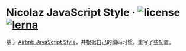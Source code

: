 # Nicolaz JavaScript Style &middot; ![license](https://img.shields.io/github/license/nicolaszhao/eslint-config-nicolaz.svg) [![lerna](https://img.shields.io/badge/maintained%20with-lerna-cc00ff.svg)](https://lerna.js.org/)

基于 [Airbnb JavaScript Style](https://github.com/airbnb/javascript)，并根据自己的编码习惯，重写了些配置。